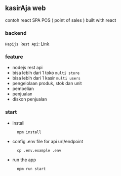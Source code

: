 ## kasirAja web
contoh react SPA POS ( point of sales ) built with react

### backend
`Hapijs Rest Api`: [Link](https://github.com/ajikamaludin/hapi-kasiraja-api)

### feature
- nodejs rest api
- bisa lebih dari 1 toko `multi store`
- bisa lebih dari 1 kasir `multi users`
- pengelolaan produk, stok dan unit
- pembelian
- penjualan
- diskon penjualan
### start 
- install

        npm install

- config .env file for api url/endpoint

        cp .env.example .env

- run the app

        npm run start